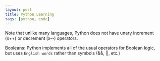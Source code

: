 ```yaml
---
layout: post
title: Python Learning
tags: [python, code]
---
```


Note that unlike many languages, Python does not have unary increment (x++) or decrement (x--) operators.

Booleans: Python implements all of the usual operators for Boolean logic, but uses `English words` rather than symbols (&&, ||, etc.)
